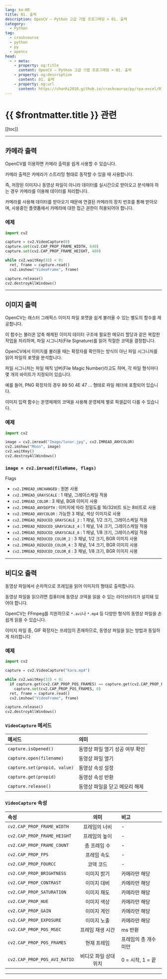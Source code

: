 ```yaml
---
lang: ko-KR
title: 01. 출력
description: OpenCV – Python 고급 기법 프로그래밍 > 01. 출력
category:
  - Python
tag: 
  - crashcourse
  - python
  - py
  - opencv
head:
  - - meta:
    - property: og:title
      content: OpenCV – Python 고급 기법 프로그래밍 > 01. 출력
    - property: og:description
      content: 01. 출력
    - property: og:url
      content: https://chanhi2010.github.io/crashcourse/py/rpa-excel/01.html
---
```


# {{ $frontmatter.title }} 관련

[[toc]]

---

## 카메라 출력

OpenCV를 이용하면 카메라 출력을 쉽게 사용할 수 있습니다.

카메라 출력은 카메라가 스트리밍 형태로 동작할 수 있을 때 사용합니다.

즉, 저장된 이미지나 동영상 파일이 아니라 데이터를 실시간으로 받아오고 분석해야 하는 경우 카메라를 이용해 데이터를 처리합니다.

카메라를 사용해 데이터를 받아오기 때문에 연결된 카메라의 장치 번호를 통해 받아오며, 사용중인 플랫폼에서 카메라에 대한 접근 권한이 허용되어야 합니다.

### 에제

```py
import cv2

capture = cv2.VideoCapture(0)
capture.set(cv2.CAP_PROP_FRAME_WIDTH, 640)
capture.set(cv2.CAP_PROP_FRAME_HEIGHT, 480)

while cv2.waitKey(33) < 0:
  ret, frame = capture.read()
  cv2.imshow("VideoFrame", frame)

capture.release()
cv2.destroyAllWindows()
```

---

## 이미지 출력

OpenCV는 래스터 그래픽스 이미지 파일 포맷을 쉽게 불러올 수 있는 별도의 함수를
제공합니다.

이 함수는 불러온 압축 해제된 이미지 데이터 구조에 필요한 메모리 할당과 같은 복잡한 작업을 처리하며, 파일 시그니처(File Signature)를 읽어 적절한 코덱을 결정합니다.

OpenCV에서 이미지를 불러올 때는 확장자를 확인하는 방식이 아닌 파일 시그니처를 읽어 파일의 포맷을 분석합니다.

파일 시그니처는 파일 매직 넘버(File Magic Number)라고도 하며, 각 파일 형식마다 몇 개의 바이트가 지정되어 있습니다.

예를 들어, PNG 확장자의 경우 89 50 4E 47 … 형태로 파일 헤더에 포함되어 있습니다.

이미지 입력 함수는 운영체제의 코덱을 사용해 운영체제 별로 픽셀값이 다를 수 있습니다.

### 예제

```py
import cv2

image = cv2.imread("Image/lunar.jpg", cv2.IMREAD_ANYCOLOR)
cv2.imshow("Moon", image)
cv2.waitKey()
cv2.destroyAllWindows()
```

### `image = cv2.imread(fileName, flags)`

Flags

- `cv2.IMREAD_UNCHANGED` : 원본 사용
- `cv2.IMREAD_GRAYSCALE` : 1 채널, 그레이스케일 적용
- `cv2.IMREAD_COLOR` : 3 채널, BGR 이미지 사용
- `cv2.IMREAD_ANYDEPTH` : 이미지에 따라 정밀도를 16/32비트 또는 8비트로 사용
- `cv2.IMREAD_ANYCOLOR` : 가능한 3 채널, 색상 이미지로 사용
- `cv2.IMREAD_REDUCED_GRAYSCALE_2` : 1 채널, 1/2 크기, 그레이스케일 적용
- `cv2.IMREAD_REDUCED_GRAYSCALE_4` : 1 채널, 1/4 크기, 그레이스케일 적용
- `cv2.IMREAD_REDUCED_GRAYSCALE_8` : 1 채널, 1/8 크기, 그레이스케일 적용
- `cv2.IMREAD_REDUCED_COLOR_2` : 3 채널, 1/2 크기, BGR 이미지 사용
- `cv2.IMREAD_REDUCED_COLOR_4` : 3 채널, 1/4 크기, BGR 이미지 사용
- `cv2.IMREAD_REDUCED_COLOR_8` : 3 채널, 1/8 크기, BGR 이미지 사용

---

## 비디오 출력

동영상 파일에서 순차적으로 프레임을 읽어 이미지의 형태로 출력합니다.

동영상 파일을 읽으려면 컴퓨터에 동영상 코덱을 읽을 수 있는 라이브러리가 설치돼 있어야 합니다.

OpenCV는 FFmpeg를 지원하므로 `*.avi`나 `*.mp4` 등 다양한 형식의 동영상 파일을 손쉽게 읽을 수 있습니다.

이미지 파일 중, GIF 확장자는 프레임이 존재하므로, 동영상 파일을 읽는 방법과 동일하게 처리합니다

### 예제

```py
import cv2

capture = cv2.VideoCapture("kara.mp4")

while cv2.waitKey(33) < 0:
  if capture.get(cv2.CAP_PROP_POS_FRAMES) == capture.get(cv2.CAP_PROP_FRAME_COUNT):
    capture.set(cv2.CAP_PROP_POS_FRAMES, 0)
  ret, frame = capture.read()
  cv2.imshow("VideoFrame", frame)

capture.release()
cv2.destroyAllWindows()
```

### `VideoCapture` 메서드

| 메서드 | 의미 |
| :--- | :--- |
| `capture.isOpened()` | 동영상 파일 열기 성공 여부 확인 |
| `capture.open(filename)` | 동영상 파일 열기 |
| `capture.set(propid, value)` | 동영상 속성 설정 |
| `capture.get(propid)` | 동영상 속성 반환 |
| `capture.release()` | 동영상 파일을 닫고 메모리 해제 |

### `VideoCapture` 속성

| 속성 | 의미 | 비고
| :--- | :---: | :--- |
| `cv2.CAP_PROP_FRAME_WIDTH` | 프레임의 너비 | - |
| `cv2.CAP_PROP_FRAME_HEIGHT` | 프레임의 높이 | - |
| `cv2.CAP_PROP_FRAME_COUNT` | 총 프레임 수 | - |
| `cv2.CAP_PROP_FPS` | 프레임 속도 | - |
| `cv2.CAP_PROP_FOURCC` | 코덱 코드 | - |
| `cv2.CAP_PROP_BRIGHTNESS` | 이미지 밝기 | 카메라만 해당 |
| `cv2.CAP_PROP_CONTRAST` | 이미지 대비 | 카메라만 해당 |
| `cv2.CAP_PROP_SATURATION` | 이미지 채도 | 카메라만 해당 |
| `cv2.CAP_PROP_HUE` | 이미지 색상 | 카메라만 해당 |
| `cv2.CAP_PROP_GAIN` | 이미지 게인 | 카메라만 해당 |
| `cv2.CAP_PROP_EXPOSURE` | 이미지 노출 | 카메라만 해당 |
| `cv2.CAP_PROP_POS_MSEC` | 프레임 재생 시간 | ms 반환 |
| `cv2.CAP_PROP_POS_FRAMES` | 현재 프레임 | 프레임의 총 개수 미만 |
| `cv2.CAP_PROP_POS_AVI_RATIO` | 비디오 파일 상대 위치 | 0 = 시작, 1 = 끝 |

---

<TagLinks />